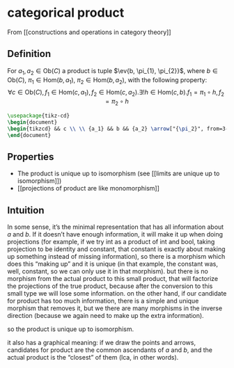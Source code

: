 # categorical product
From [[constructions and operations in category theory]]

## Definition
For $a_{1}, a_{2} \in \mathrm{Ob}(C)$ a product is tuple $\ev{b, \pi_{1}, \pi_{2}}$, where $b \in \mathrm{Ob}(C)$, $\pi_{1} \in \mathrm{Hom}(b, a_{1})$, $\pi_{2} \in \mathrm{Hom}(b, a_{2})$, with the following property:
$$\forall c \in \mathrm{Ob}(C), f_{1} \in \mathrm{Hom}(c, a_{1}), f_{2} \in \mathrm{Hom}(c, a_{2}). \exists! h \in \mathrm{Hom}(c, b). f_{1} = \pi_{1} \circ h, f_{2} = \pi_{2} \circ h$$
```tikz
\usepackage{tikz-cd}
\begin{document}
\begin{tikzcd} && c \\ \\ {a_1} && b && {a_2} \arrow["{\pi_2}", from=3-3, to=3-5] \arrow["{\pi_1}"', from=3-3, to=3-1] \arrow["{f_1}", from=1-3, to=3-1] \arrow["{f_2}"', from=1-3, to=3-5] \arrow["h"{description}, from=1-3, to=3-3] \end{tikzcd}
\end{document}
```
## Properties
- The product is unique up to isomorphism (see [[limits are unique up to isomorphism]])
- [[projections of product are like monomorphism]]

## Intuition
In some sense, it’s the minimal representation that has all information about $a$ and $b$.
If it doesn’t have enough information, it will make it up when doing projections (for example, if we try int as a product of int and bool, taking projection to be identity and constant, that constant is exactly about making up something instead of missing information), so there is a morphism which does this “making up” and it is unique (in that example, the constant was, well, constant, so we can only use it in that morphism). but there is no morphism from the actual product to this small product, that will factorize the projections of the true product, because after the conversion to this small type we will lose some information. on the other hand, if our candidate for product has too much information, there is a simple and unique morphism that removes it, but we there are many morphisms in the inverse direction (because we again need to make up the extra information).

so the product is unique up to isomorphism.

it also has a graphical meaning: if we draw the points and arrows, candidates for product are the common ascendants of $a$ and $b$, and the actual product is the “closest” of them (lca, in other words).